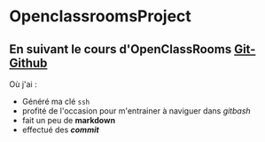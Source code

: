 # OpenclassroomsProject

## En suivant le cours d'OpenClassRooms [Git-Github](https://openclassrooms.com/fr/courses/7162856-gerez-du-code-avec-git-et-github/7165726-travaillez-depuis-votre-depot-local-git)

 Où j'ai :

* Généré ma clé `ssh`
* profité de l'occasion pour m'entrainer à naviguer dans *gitbash*
* fait un peu de **markdown**
* effectué des ***commit***

